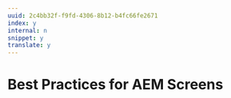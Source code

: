 ```yaml
---
uuid: 2c4bb32f-f9fd-4306-8b12-b4fc66fe2671
index: y
internal: n
snippet: y
translate: y
---
```


# Best Practices for AEM Screens

